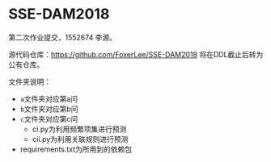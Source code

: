 # SSE-DAM2018
第二次作业提交，1552674 李源。

源代码仓库：https://github.com/FoxerLee/SSE-DAM2018 将在DDL截止后转为公有仓库。

文件夹说明：

- `a`文件夹对应第a问
- `b`文件夹对应第b问
- `c`文件夹对应第c问
  - ci.py为利用频繁项集进行预测
  - cii.py​为利用关联规则进行预测
- requirements.txt为所用到的依赖包